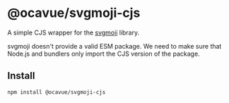 # @ocavue/svgmoji-cjs

A simple CJS wrapper for the [svgmoji](https://github.com/svgmoji/svgmoji) library.

svgmoji doesn't provide a valid ESM package. We need to make sure that Node.js and bundlers only import the CJS version of the package.

## Install

```
npm install @ocavue/svgmoji-cjs
```
